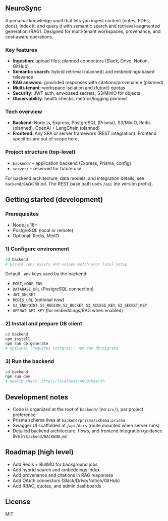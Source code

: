 ## NeuroSync

A personal knowledge vault that lets you ingest content (notes, PDFs, docs), index it, and query it with semantic search and retrieval‑augmented generation (RAG). Designed for multi‑tenant workspaces, provenance, and cost‑aware operations.

### Key features

- **Ingestion**: upload files; planned connectors (Slack, Drive, Notion, GitHub)
- **Semantic search**: hybrid retrieval (planned) and embeddings‑based relevance
- **RAG answers**: grounded responses with citations/provenance (planned)
- **Multi‑tenant**: workspace isolation and (future) quotas
- **Security**: JWT auth, env‑based secrets, S3/MinIO for objects
- **Observability**: health checks; metrics/logging planned

### Tech overview

- **Backend**: Node.js, Express, PostgreSQL (Prisma), S3/MinIO, Redis (planned), OpenAI + LangChain (planned)
- **Frontend**: Any SPA or server framework (REST integration). Frontend specifics are out of scope here.

### Project structure (top‑level)

- `backend/` – application backend (Express, Prisma, config)
- `server/` – reserved for future use

For backend architecture, data models, and integration details, see `backend/BACKEND.md`.
The REST base path uses `/api` (no version prefix).

## Getting started (development)

### Prerequisites
- Node.js 18+
- PostgreSQL (local or remote)
- Optional: Redis, MinIO

### 1) Configure environment
```bash
cd backend
# Ensure .env exists and values match your local setup
```

Default `.env` keys used by the backend:
- `PORT`, `NODE_ENV`
- `DATABASE_URL` (PostgreSQL connection)
- `JWT_SECRET`
- `REDIS_URL` (optional now)
- `S3_ENDPOINT`, `S3_REGION`, `S3_BUCKET`, `S3_ACCESS_KEY`, `S3_SECRET_KEY`
- `OPENAI_API_KEY` (for embeddings/RAG when enabled)

### 2) Install and prepare DB client
```bash
cd backend
npm install
npm run db:generate
# optional (requires Postgres): npm run db:migrate
```

### 3) Run the backend
```bash
cd backend
npm run dev
# Health check: http://localhost:4000/health
```

## Development notes
- Code is organized at the root of `backend/` (no `src/`), per project preference
- Prisma schema lives at `backend/prisma/schema.prisma`
- Swagger UI scaffolded at `/api/docs` (route mounted when server runs)
- Detailed backend architecture, flows, and frontend integration guidance live in `backend/BACKEND.md`

## Roadmap (high level)
- Add Redis + BullMQ for background jobs
- Add hybrid search and embeddings index
- Add provenance and citations in RAG responses
- Add OAuth connectors (Slack/Drive/Notion/GitHub)
- Add RBAC, quotas, and admin dashboards

## License
MIT
